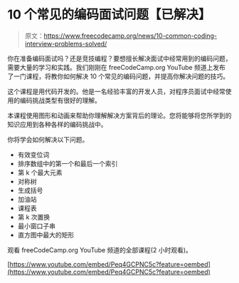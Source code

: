 # 10 个常见的编码面试问题【已解决】

> 原文：<https://www.freecodecamp.org/news/10-common-coding-interview-problems-solved/>

你在准备编码面试吗？还是竞技编程？要想擅长解决面试中经常用到的编码问题，需要大量的学习和实践。我们刚刚在 freeCodeCamp.org YouTube 频道上发布了一门课程，将教你如何解决 10 个常见的编码问题，并提高你解决问题的技巧。

这个课程是用代码开发的。他是一名经验丰富的开发人员，对程序员面试中经常使用的编码挑战类型有很好的理解。

本课程使用图形和动画来帮助你理解解决方案背后的理论。您将能够将您所学到的知识应用到各种各样的编码挑战中。

你将学会如何解决以下问题。

*   有效变位词
*   排序数组中的第一个和最后一个索引
*   第 k 个最大元素
*   对称树
*   生成括号
*   加油站
*   课程表
*   第 k 次置换
*   最小窗口子串
*   直方图中最大的矩形

观看 freeCodeCamp.org YouTube 频道的全部课程(2 小时观看)。

[https://www.youtube.com/embed/Peq4GCPNC5c?feature=oembed](https://www.youtube.com/embed/Peq4GCPNC5c?feature=oembed)